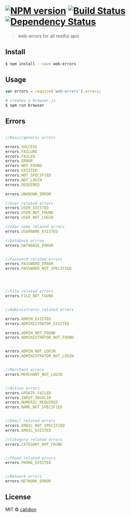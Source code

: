 #  [![NPM version][npm-image]][npm-url] [![Build Status][travis-image]][travis-url] [![Dependency Status][daviddm-image]][daviddm-url]

> web-errors for all restful apis


## Install

```sh
$ npm install --save web-errors
```


## Usage

```js
var errors = require('web-errors').errors;

```

```sh
# creates a browser.js
$ npm run browser
```

## Errors


```js

//Basic/generic errors

errors.SUCCESS
errors.FAILURE
errors.FAILED
errors.ERROR
errors.NOT_FOUND
errors.EXISTED
errors.NOT_SPECIFIED
errors.NOT_LOGIN
errors.REQUIRED

errors.UNKNOWN_ERROR

//User related errors
errors.USER_EXISTED
errors.USER_NOT_FOUND
errors.USER_NOT_LOGIN

//User name related errors
errors.USERNAME_EXISTED

//Database errros
errors.DATABASE_ERROR


//Password related errors
errors.PASSWORD_ERROR
errors.PASSWORD_NOT_SPECIFIED




//File related errors
errors.FILE_NOT_FOUND


//Administrator related errors

errors.ADMIN_EXISTED
errors.ADMINISTRATOR_EXISTED

errors.ADMIN_NOT_FOUND
errors.ADMINISTRATOR_NOT_FOUND


errors.ADMIN_NOT_LOGIN
errors.ADMINISTRATOR_NOT_LOGIN


//Merchant errors
errors.MERCHANT_NOT_LOGIN


//Action errors
errors.UPDATE_FAILED
errors.INPUT_INVALID
errors.NUMERIC_REQUIRED
errors.NAME_NOT_SPECIFIED


//Email related errors
errors.EMAIL_NOT_SPECIFIED
errors.EMAIL_EXISTED

//Category related errors
errors.CATEGORY_NOT_FOUND


//Phone related errors
errors.PHONE_EXISTED


//Network errors
errors.NETWORK_ERROR

```




## License

MIT © [calidion](blog.3gcnbeta.com)


[npm-image]: https://badge.fury.io/js/web-errors.svg
[npm-url]: https://npmjs.org/package/web-errors
[travis-image]: https://travis-ci.org/Web-Errors/node.svg?branch=master
[travis-url]: https://travis-ci.org/Web-Errors/node
[daviddm-image]: https://david-dm.org/Web-Errors/node.svg?theme=shields.io
[daviddm-url]: https://david-dm.org/Web-Errors/node
